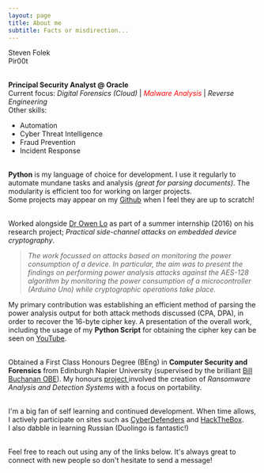 ```yaml
---
layout: page
title: About me
subtitle: Facts or misdirection...
---
```


<p class="about-text">
<i class="fa fa-user"></i>
Steven Folek<br>
<i class="fa fa-user-secret"></i>
Pir00t
</p>


<p class="about-text">
<i class="fa fa-briefcase"></i>
<br><strong>Principal Security Analyst @ Oracle</strong>
<br>Current focus: <i>Digital Forensics (Cloud)</i> | <i><font color="red">Malware Analysis</font></i> | <i>Reverse Engineering</i><br>Other skills:
 <ul>
  <li>Automation</li>
  <li>Cyber Threat Intelligence</li>
  <li>Fraud Prevention</li>
  <li>Incident Response</li>
</ul> 
</p>

<p class="about-text">
<i class="fa fa-code"></i>
<br>
<strong>Python</strong> is my language of choice for development. I use it regularly to automate mundane tasks and analysis <i>(great for parsing documents)</i>. The modularity is efficient too for working on larger projects.<br> Some projects may appear on my <a href="https://github.com/Pir00t" target="_blank">Github</a> when I feel they are up to scratch! <br>
</p>

<p class="about-text">
<i class="fa fa-history"></i>
<br>
Worked alongside <a href="https://www.napier.ac.uk/people/owen-lo" target="_blank"> Dr Owen Lo</a> as part of a summer internship (2016) on his research project; <i>Practical side-channel attacks on embedded device cryptography</i>. <br>
</p>

<blockquote><i>The work focussed on attacks based on monitoring the power consumption of a device. In particular, the aim was to present the findings on performing power analysis attacks against the AES-128 algorithm by monitoring the power consumption of a microcontroller (Arduino Uno) while cryptographic operations take place.</i></blockquote>

My primary contribution was establishing an efficient method of parsing the power analysis output for both attack methods discussed (CPA, DPA), in order to recover the 16-byte cipher key. A presentation of the overall work, including the usage of my <strong>Python Script</strong> for obtaining the cipher key can be seen on <a href="https://www.youtube.com/watch?v=7D-Hr4Nw0T4" target="_blank">YouTube</a>.



<p class="about-text">
<i class="fa fa-graduation-cap"></i>
<br>
Obtained a First Class Honours Degree (BEng) in <strong>Computer Security and Forensics</strong> from Edinburgh Napier University (supervised by the brilliant
<a href="https://www.napier.ac.uk/people/bill-buchanan" target="_blank">Bill Buchanan OBE</a>). My honours <a href="http://www.iidi.napier.ac.uk/c/publications/publicationid/13388150" target="_blank">project </a> involved the creation of <i>Ransomware Analysis and Detection Systems</i> with a focus on portability.
</p>

<p class="about-text">
<i class="fa fa-heart"></i>
<br>
I'm a big fan of self learning and continued development. When time allows, I actively participate on sites such as <a href="https://cyberdefenders.org/" target="_blank">CyberDefenders</a> and <a href="https://www.hackthebox.eu/" target="_blank">HackTheBox</a>. <br>I also dabble in learning Russian (Duolingo is fantastic!)
</p>

<p class="about-text">
<i class="fa fa-connectdevelop"></i>
<br>
Feel free to reach out using any of the links below. It's always great to connect with new people so don't hesitate to send a message!
</p>